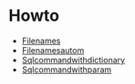 # Howto

* [Filenames](./filenames.md)
* [Filenamesautom](./filenamesautom.md)
* [Sqlcommandwithdictionary](./sqlcommandwithdictionary.md)
* [Sqlcommandwithparam](./sqlcommandwithparam.md)
